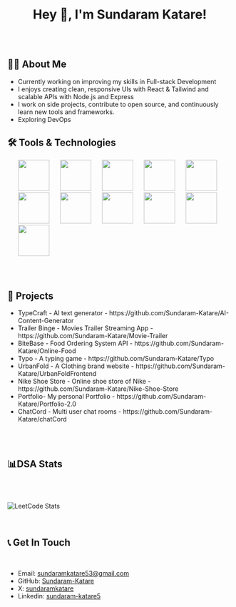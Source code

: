 <h1 align="center">
  <strong font-size="25px">Hey 👋, I'm Sundaram Katare!</strong>
</h1>

<br>
<br>

<h2>
  🧑‍💻 About Me
</h2>


<ul>
  <li>Currently working on improving my skills in Full-stack Development</li>
  <li>I enjoys creating clean, responsive UIs with React & Tailwind and scalable APIs with Node.js and Express</li>
  <li>I work on side projects, contribute to open source, and continuously learn new tools and frameworks.</li>
  <li>Exploring DevOps</li>
</ul>  


<h2>
  🛠️ Tools & Technologies
</h2>

<ul>
  <img src="https://www.svgrepo.com/show/373705/js-official.svg" style="height:70px; margin-right:20px;" />
  <img src="https://www.svgrepo.com/show/452092/react.svg" style="height:70px; margin-right:20px;" />
  <img src="https://www.svgrepo.com/show/376337/node-js.svg" style="height:70px; margin-right:20px;" />
  <img src="https://www.svgrepo.com/show/374118/tailwind.svg" style="height:70px; margin-right:20px;" />
  <img src="https://www.svgrepo.com/show/448221/docker.svg" style="height:70px; margin-right:20px;" />
  <img src="https://www.svgrepo.com/show/354090/mongodb.svg" style="height:70px; margin-right:20px;" />
  <img src="https://www.svgrepo.com/show/452228/html-5.svg" style="height:70px; margin-right:20px;" />
  <img src="https://www.svgrepo.com/show/452185/css-3.svg" style="height:70px; margin-right:20px;" />
  <img src="https://www.svgrepo.com/show/354200/postgresql.svg" style="height:70px; margin-right:20px;" />
  <img src="https://www.svgrepo.com/show/354202/postman-icon.svg" style="height:70px; margin-right:20px;" />
  <img src="https://www.svgrepo.com/show/452234/java.svg" style="height:70px; margin-right:20px;" />
</ul>


<br>
<br>

<h2>
  🚀 Projects
</h2>

<ul>
  <li>TypeCraft - AI text generator - https://github.com/Sundaram-Katare/AI-Content-Generator</li>
  <li>Trailer Binge - Movies Trailer Streaming App - https://github.com/Sundaram-Katare/Movie-Trailer</li>
  <li> BiteBase - Food Ordering System API - https://github.com/Sundaram-Katare/Online-Food</li>
  <li>Typo - A typing game - https://github.com/Sundaram-Katare/Typo</li>
  <li>UrbanFold - A Clothing brand website - https://github.com/Sundaram-Katare/UrbanFoldFrontend</li>
  <li>Nike Shoe Store - Online shoe store of Nike - https://github.com/Sundaram-Katare/Nike-Shoe-Store</li>
  <li>Portfolio- My personal Portfolio - https://github.com/Sundaram-Katare/Portfolio-2.0</li>
  <li>ChatCord - Multi user chat rooms - https://github.com/Sundaram-Katare/chatCord</li>
</ul>

<br />
<br>

<h2>📊DSA Stats </h2>
<br><br />

![LeetCode Stats](https://leetcard.jacoblin.cool/SundaramKatare?theme=light&font=Livvic&ext=heatmap)

<br />

<h2>📞 Get In Touch</h2>
<br />

<ul>
  <li>Email: <a href="sundaramkatare53@gmail.com">sundaramkatare53@gmail.com</a> </li>
  <li>GitHub: <a href="https://github.com/Sundaram-Katare">Sundaram-Katare</a> </li>
  <li>X: <a href="https://x.com/sundaramkatare">sundaramkatare</a> </li>
  <li>Linkedin: <a href="https://www.linkedin.com/in/sundaram-katare5/">sundaram-katare5</a> </li>


</ul>
